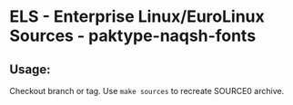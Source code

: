 # ELS - Enterprise Linux/EuroLinux Sources - paktype-naqsh-fonts
 
## Usage:
  Checkout branch or tag. Use `make sources` to recreate  SOURCE0 archive.
